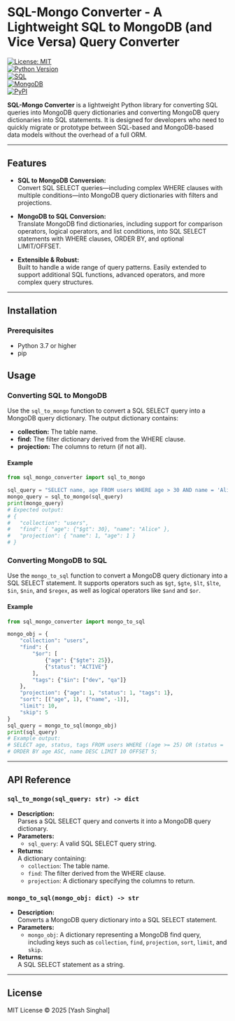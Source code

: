 # SQL-Mongo Converter - A Lightweight SQL to MongoDB (and Vice Versa) Query Converter 

[![License: MIT](https://img.shields.io/badge/License-MIT-yellow.svg?style=flat&logo=opensource)](LICENSE)  
[![Python Version](https://img.shields.io/badge/Python-%3E=3.7-brightgreen.svg?style=flat&logo=python)](https://www.python.org/)  
[![SQL](https://img.shields.io/badge/SQL-%23E34F26.svg?style=flat&logo=postgresql)](https://www.postgresql.org/)  
[![MongoDB](https://img.shields.io/badge/MongoDB-%23471240.svg?style=flat&logo=mongodb)](https://www.mongodb.com/)  
[![PyPI](https://img.shields.io/pypi/v/sql-mongo-converter.svg?style=flat&logo=pypi)](https://pypi.org/project/sql-mongo-converter/)

**SQL-Mongo Converter** is a lightweight Python library for converting SQL queries into MongoDB query dictionaries and converting MongoDB query dictionaries into SQL statements. It is designed for developers who need to quickly migrate or prototype between SQL-based and MongoDB-based data models without the overhead of a full ORM.

---

## Features

- **SQL to MongoDB Conversion:**  
  Convert SQL SELECT queries—including complex WHERE clauses with multiple conditions—into MongoDB query dictionaries with filters and projections.

- **MongoDB to SQL Conversion:**  
  Translate MongoDB find dictionaries, including support for comparison operators, logical operators, and list conditions, into SQL SELECT statements with WHERE clauses, ORDER BY, and optional LIMIT/OFFSET.

- **Extensible & Robust:**  
  Built to handle a wide range of query patterns. Easily extended to support additional SQL functions, advanced operators, and more complex query structures.

---

## Installation

### Prerequisites

- Python 3.7 or higher
- pip

## Usage

### Converting SQL to MongoDB

Use the `sql_to_mongo` function to convert a SQL SELECT query into a MongoDB query dictionary. The output dictionary contains:
- **collection:** The table name.
- **find:** The filter dictionary derived from the WHERE clause.
- **projection:** The columns to return (if not all).

#### Example

```python
from sql_mongo_converter import sql_to_mongo

sql_query = "SELECT name, age FROM users WHERE age > 30 AND name = 'Alice';"
mongo_query = sql_to_mongo(sql_query)
print(mongo_query)
# Expected output:
# {
#   "collection": "users",
#   "find": { "age": {"$gt": 30}, "name": "Alice" },
#   "projection": { "name": 1, "age": 1 }
# }
```

### Converting MongoDB to SQL

Use the `mongo_to_sql` function to convert a MongoDB query dictionary into a SQL SELECT statement. It supports operators such as `$gt`, `$gte`, `$lt`, `$lte`, `$in`, `$nin`, and `$regex`, as well as logical operators like `$and` and `$or`.

#### Example

```python
from sql_mongo_converter import mongo_to_sql

mongo_obj = {
    "collection": "users",
    "find": {
        "$or": [
            {"age": {"$gte": 25}},
            {"status": "ACTIVE"}
        ],
        "tags": {"$in": ["dev", "qa"]}
    },
    "projection": {"age": 1, "status": 1, "tags": 1},
    "sort": [("age", 1), ("name", -1)],
    "limit": 10,
    "skip": 5
}
sql_query = mongo_to_sql(mongo_obj)
print(sql_query)
# Example output:
# SELECT age, status, tags FROM users WHERE ((age >= 25) OR (status = 'ACTIVE')) AND (tags IN ('dev', 'qa'))
# ORDER BY age ASC, name DESC LIMIT 10 OFFSET 5;
```

---

## API Reference

### `sql_to_mongo(sql_query: str) -> dict`
- **Description:**  
  Parses a SQL SELECT query and converts it into a MongoDB query dictionary.
- **Parameters:**  
  - `sql_query`: A valid SQL SELECT query string.
- **Returns:**  
  A dictionary containing:
  - `collection`: The table name.
  - `find`: The filter derived from the WHERE clause.
  - `projection`: A dictionary specifying the columns to return.

### `mongo_to_sql(mongo_obj: dict) -> str`
- **Description:**  
  Converts a MongoDB query dictionary into a SQL SELECT statement.
- **Parameters:**  
  - `mongo_obj`: A dictionary representing a MongoDB find query, including keys such as `collection`, `find`, `projection`, `sort`, `limit`, and `skip`.
- **Returns:**  
  A SQL SELECT statement as a string.

---

## License

MIT License © 2025 [Yash Singhal]




